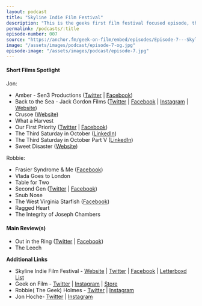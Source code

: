 ```yaml
---
layout: podcast
title: "Skyline Indie Film Festival"
description: "This is the geeks first film festival focused episode, the 10th Annual Skyline Indie Film Festival, main review is Out in the Ring and The Leech."
permalink: /podcasts/:title
episode-number: 007
source: "https://anchor.fm/geek-on-film/embed/episodes/Episode-7---Skyline-Indie-Film-Fest-91222-e1npmk8"
image: "/assets/images/podcast/episode-7-og.jpg"
episode-image: "/assets/images/podcast/episode-7.jpg"
---
```

<h4><strong>Short Films Spotlight</strong></h4>
<p>Jon:</p>
<ul>
 <li>Amber - Sen3 Productions (<a href="https://twitter.com/sen3productions" target="_blank" rel="nofollow">Twitter</a> | <a href="https://www.facebook.com/sen3productions" target="_blank" rel="nofollow">Facebook</a>)</li>
 <li>Back to the Sea - Jack Gordon Films (<a href="https://twitter.com/jackgordonfilms" target="_blank" rel="nofollow">Twitter</a> | <a href="https://www.facebook.com/jackg819/" target="_blank" rel="nofollow">Facebook</a> | <a href="https://www.instagram.com/jackgordonfilms/" target="_blank" rel="nofollow">Instagram</a> | <a href="https://jackgfilms.com/" target="_blank" rel="nofollow">Website</a>)</li>
  <li>Crusoe (<a href="https://www.shaneacker.com/" target="_blank" rel="nofollow">Website</a>)</li>
  <li>What a Harvest</li>
  <li>Our First Priority (<a href="https://twitter.com/our1stpriority_" target="_blank" rel="nofollow">Twitter</a> | <a href="https://www.facebook.com/fivecloverfilms" target="_blank" rel="nofollow">Facebook</a>)</li>
  <li>The Third Saturday in October (<a href="https://www.linkedin.com/in/jay-burleson-4975ba28/" target="_blank" rel="nofollow">LinkedIn</a>)</li>
  <li>The Third Saturday in October Part V (<a href="https://www.linkedin.com/in/jay-burleson-4975ba28/" target="_blank" rel="nofollow">LinkedIn</a>)</li>
  <li>Sweet Disaster (<a href="https://zeitgeist-film.de/portfolio-item/sweet-disaster/?lang=en" target="_blank" rel="nofollow">Website</a>)</li>
</ul>
<p>Robbie:</p>
<ul>
  <li>Frasier Syndrome &amp; Me (<a href="https://www.facebook.com/FraserSyndromeandme" target="_blank" rel="nofollow">Facebook</a>)</li>
  <li>Vlada Goes to London</li>
  <li>Table for Two</li>
  <li>Second Gen (<a href="https://twitter.com/fivecloverfilms" target="_blank" rel="nofollow">Twitter</a> | <a href="https://www.facebook.com/fivecloverfilms" target="_blank" rel="nofollow">Facebook</a>)</li>
  <li>Snub Nose</li>
  <li>The West Virginia Starfish (<a href="https://www.facebook.com/wvstarfish" target="_blank" rel="nofollow">Facebook</a>)</li>
  <li>Ragged Heart</li>
  <li>The Integrity of Joseph Chambers</li>
</ul>
<h4><strong>Main Review(s)</strong></h4>
<ul>
  <li>Out in the Ring (<a href="https://twitter.com/rblfdpr" target="_blank" rel="nofollow">Twitter</a> | <a href="https://www.facebook.com/RBLFDPR" target="_blank" rel="nofollow">Facebook</a>)</li>
  <li>The Leech</li>
</ul>
<p><strong>Additional Links</strong></p>
<ul>
  <li>Skyline Indie Film Festival - <a href="https://skylineindiefilmfest.org/" target="_blank" rel="nofollow">Website</a> | <a href="https://twitter.com/skylinendfilmfe" target="_blank" rel="nofollow">Twitter</a> | <a href="https://www.facebook.com/skylineindiefilmfest" target="_blank" rel="nofollow">Facebook</a> | <a href="https://letterboxd.com/robbiethegeek/list/skyline-indie-film-fest-2022/" target="_blank" rel="nofollow">Letterboxd List</a></li>
  <li>Geek on Film - <a href="https://twitter.com/geekonfilmcom" target="_blank" rel="nofollow"><u>Twitter</u></a> | <a href="https://www.instagram.com/geekonfilmcom/" target="_blank" rel="nofollow"><u>Instagram</u></a> | <a href="https://www.geekonfilm.shop/" target="_blank" rel="nofollow"><u>Store</u></a></li>
  <li>Robbie( The Geek) Holmes - <a href="https://twitter.com/robbiethegeek" target="_blank" rel="nofollow"><u>Twitter</u></a> | <a href="https://www.instagram.com/robbiethegeek/" target="_blank" rel="nofollow"><u>Instagram</u></a></li>
  <li>Jon Hoche- <a href="https://twitter.com/JonHoche" target="_blank" rel="nofollow"><u>Twitter</u></a> | <a href="https://www.instagram.com/jonhoche/" target="_blank" rel="nofollow"><u>Instagram</u></a></li>
</ul>

